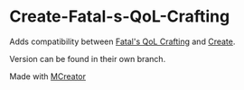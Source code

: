 # Create-Fatal-s-QoL-Crafting
Adds compatibility between [Fatal's QoL Crafting](https://modrinth.com/mod/fatals-qol-crafting) and [Create](https://modrinth.com/mod/create).

Version can be found in their own branch.

Made with [MCreator](https://mcreator.net)
